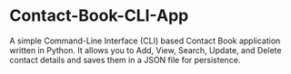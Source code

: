 # Contact-Book-CLI-App
A simple Command-Line Interface (CLI) based Contact Book application written in Python. It allows you to Add, View, Search, Update, and Delete contact details and saves them in a JSON file for persistence.
